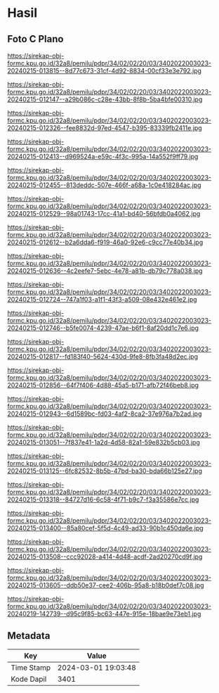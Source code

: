 # Hasil

## Foto C Plano

https://sirekap-obj-formc.kpu.go.id/32a8/pemilu/pdpr/34/02/02/20/03/3402022003023-20240215-013815--8d77c673-31cf-4d92-8834-00cf33e3e792.jpg

https://sirekap-obj-formc.kpu.go.id/32a8/pemilu/pdpr/34/02/02/20/03/3402022003023-20240215-012147--a29b086c-c28e-43bb-8f8b-5ba4bfe00310.jpg

https://sirekap-obj-formc.kpu.go.id/32a8/pemilu/pdpr/34/02/02/20/03/3402022003023-20240215-012326--fee8832d-97ed-4547-b395-83339fb2411e.jpg

https://sirekap-obj-formc.kpu.go.id/32a8/pemilu/pdpr/34/02/02/20/03/3402022003023-20240215-012413--d969524a-e59c-4f3c-995a-14a552f9ff79.jpg

https://sirekap-obj-formc.kpu.go.id/32a8/pemilu/pdpr/34/02/02/20/03/3402022003023-20240215-012455--813deddc-507e-466f-a68a-1c0e418284ac.jpg

https://sirekap-obj-formc.kpu.go.id/32a8/pemilu/pdpr/34/02/02/20/03/3402022003023-20240215-012529--98a01743-17cc-41a1-bd40-56bfdb0a4062.jpg

https://sirekap-obj-formc.kpu.go.id/32a8/pemilu/pdpr/34/02/02/20/03/3402022003023-20240215-012612--b2a6dda6-f919-46a0-92e6-c9cc77e40b34.jpg

https://sirekap-obj-formc.kpu.go.id/32a8/pemilu/pdpr/34/02/02/20/03/3402022003023-20240215-012636--4c2eefe7-5ebc-4e78-a81b-db79c778a038.jpg

https://sirekap-obj-formc.kpu.go.id/32a8/pemilu/pdpr/34/02/02/20/03/3402022003023-20240215-012724--747a1f03-a1f1-43f3-a509-08e432e461e2.jpg

https://sirekap-obj-formc.kpu.go.id/32a8/pemilu/pdpr/34/02/02/20/03/3402022003023-20240215-012746--b5fe0074-4239-47ae-b6f1-8af20dd1c7e6.jpg

https://sirekap-obj-formc.kpu.go.id/32a8/pemilu/pdpr/34/02/02/20/03/3402022003023-20240215-012817--fd183f40-5624-430d-9fe8-8fb3fa48d2ec.jpg

https://sirekap-obj-formc.kpu.go.id/32a8/pemilu/pdpr/34/02/02/20/03/3402022003023-20240215-012856--64f7f406-4d88-45a5-b171-afb72f46beb8.jpg

https://sirekap-obj-formc.kpu.go.id/32a8/pemilu/pdpr/34/02/02/20/03/3402022003023-20240215-012943--6d1589bc-fd03-4af2-8ca2-37e976a7b2ad.jpg

https://sirekap-obj-formc.kpu.go.id/32a8/pemilu/pdpr/34/02/02/20/03/3402022003023-20240215-013051--7f837e41-1a2d-4d58-82a1-59e832b5cb03.jpg

https://sirekap-obj-formc.kpu.go.id/32a8/pemilu/pdpr/34/02/02/20/03/3402022003023-20240215-013125--6fc82532-8b5b-47bd-ba30-bda66b125e27.jpg

https://sirekap-obj-formc.kpu.go.id/32a8/pemilu/pdpr/34/02/02/20/03/3402022003023-20240215-013318--84727d16-6c58-4f71-b9c7-f3a35586e7cc.jpg

https://sirekap-obj-formc.kpu.go.id/32a8/pemilu/pdpr/34/02/02/20/03/3402022003023-20240215-013400--85a80cef-5f5d-4c49-ad33-90b1c450da6e.jpg

https://sirekap-obj-formc.kpu.go.id/32a8/pemilu/pdpr/34/02/02/20/03/3402022003023-20240215-013508--ccc92028-a414-4d48-acdf-2ad20270cd9f.jpg

https://sirekap-obj-formc.kpu.go.id/32a8/pemilu/pdpr/34/02/02/20/03/3402022003023-20240215-013605--ddb50e37-cee2-406b-95a8-b18b0def7c08.jpg

https://sirekap-obj-formc.kpu.go.id/32a8/pemilu/pdpr/34/02/02/20/03/3402022003023-20240219-142739--d95c9f85-bc63-447e-915e-18bae9e73eb1.jpg


## Metadata

| Key        | Value               |
| ---------- | ------------------- |
| Time Stamp | 2024-03-01 19:03:48 |
| Kode Dapil | 3401                |



